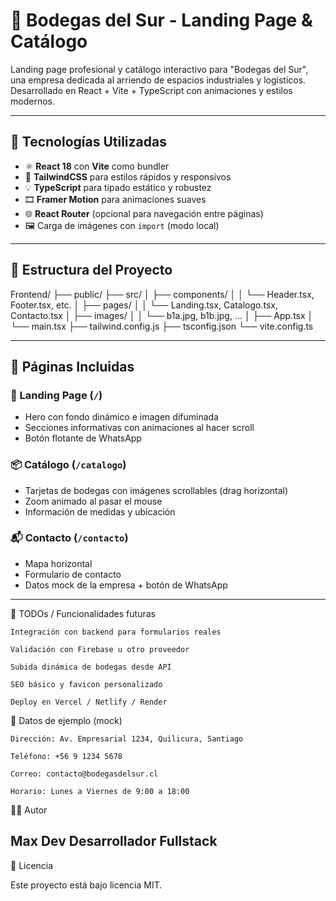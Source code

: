 # 🏢 Bodegas del Sur - Landing Page & Catálogo

Landing page profesional y catálogo interactivo para "Bodegas del Sur", una empresa dedicada al arriendo de espacios industriales y logísticos. Desarrollado en React + Vite + TypeScript con animaciones y estilos modernos.

---

## 🚀 Tecnologías Utilizadas

- ⚛️ **React 18** con **Vite** como bundler
- 🎨 **TailwindCSS** para estilos rápidos y responsivos
- 💡 **TypeScript** para tipado estático y robustez
- 🎞️ **Framer Motion** para animaciones suaves
- 🌐 **React Router** (opcional para navegación entre páginas)
- 🖼️ Carga de imágenes con `import` (modo local)

---

## 🧱 Estructura del Proyecto

Frontend/
├── public/
├── src/
│ ├── components/
│ │ └── Header.tsx, Footer.tsx, etc.
│ ├── pages/
│ │ └── Landing.tsx, Catalogo.tsx, Contacto.tsx
│ ├── images/
│ │ └── b1a.jpg, b1b.jpg, ...
│ ├── App.tsx
│ └── main.tsx
├── tailwind.config.js
├── tsconfig.json
└── vite.config.ts


---

## 🧩 Páginas Incluidas

### 📌 Landing Page (`/`)
- Hero con fondo dinámico e imagen difuminada
- Secciones informativas con animaciones al hacer scroll
- Botón flotante de WhatsApp

### 📦 Catálogo (`/catalogo`)
- Tarjetas de bodegas con imágenes scrollables (drag horizontal)
- Zoom animado al pasar el mouse
- Información de medidas y ubicación

### 📬 Contacto (`/contacto`)
- Mapa horizontal
- Formulario de contacto
- Datos mock de la empresa + botón de WhatsApp

---

🧪 TODOs / Funcionalidades futuras

    Integración con backend para formularios reales

    Validación con Firebase u otro proveedor

    Subida dinámica de bodegas desde API

    SEO básico y favicon personalizado

    Deploy en Vercel / Netlify / Render

🧾 Datos de ejemplo (mock)

    Dirección: Av. Empresarial 1234, Quilicura, Santiago

    Teléfono: +56 9 1234 5678

    Correo: contacto@bodegasdelsur.cl

    Horario: Lunes a Viernes de 9:00 a 18:00
    
🧑‍💻 Autor

Max Dev
Desarrollador Fullstack 
---

📄 Licencia

Este proyecto está bajo licencia MIT.
